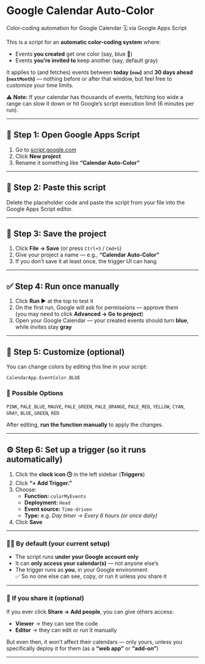 # Google Calendar Auto-Color 

Color-coding automation for Google Calendar 🗓️ via Google Apps Script

This is a script for an **automatic color-coding system** where:

- Events **you created** get one color (say, blue 💙)
- Events **you’re invited to** keep another (say, default gray)

It applies to (and fetches) events between **today (`now`)** and **30 days ahead (`nextMonth`)** — nothing before or after that window, but feel free to customize your time limits.  

⚠️ **Note:** If your calendar has thousands of events, fetching too wide a range can slow it down or hit Google’s script execution limit (6 minutes per run).

---

## 🧩 Step 1: Open Google Apps Script

1. Go to [script.google.com](https://script.google.com)
2. Click **New project**
3. Rename it something like **“Calendar Auto-Color”**

---

## 🧠 Step 2: Paste this script

Delete the placeholder code and paste the script from your file into the Google Apps Script editor.

---

## 🧰 Step 3: Save the project

1. Click **File → Save** (or press `Ctrl+S` / `Cmd+S`)
2. Give your project a name — e.g., **“Calendar Auto-Color”**
3. If you don’t save it at least once, the trigger UI can hang

---

## ✅ Step 4: Run once manually

1. Click **Run ▶️** at the top to test it  
2. On the first run, Google will ask for permissions — approve them  
   (you may need to click **Advanced → Go to project**)  
3. Open your Google Calendar — your created events should turn **blue**, while invites stay **gray**

---

## 🎨 Step 5: Customize (optional)

You can change colors by editing this line in your script:
```
CalendarApp.EventColor.BLUE
```
### 🎨 Possible Options
`PINK`, `PALE_BLUE`, `MAUVE`, `PALE_GREEN`, `PALE_ORANGE`, `PALE_RED`, `YELLOW`, `CYAN`, `GRAY`, `BLUE`, `GREEN`, `RED`

After editing, **run the function manually** to apply the changes.

---

## ⚙️ Step 6: Set up a trigger (so it runs automatically)

1. Click the **clock icon 🕒** in the left sidebar (**Triggers**)
2. Click **“+ Add Trigger.”**
3. Choose:
   - **Function:** `colorMyEvents`
   - **Deployment:** `Head`
   - **Event source:** `Time-driven`
   - **Type:** e.g. *Day timer → Every 6 hours (or once daily)*
4. Click **Save**

---

### 🧍‍♀️ By default (your current setup)

- The script runs **under your Google account only**
- It can **only access your calendar(s)** — not anyone else’s
- The trigger runs as **you**, in your Google environment  
✅ So no one else can see, copy, or run it unless you share it

---

### 👥 If you share it (optional)

If you ever click **Share → Add people**, you can give others access:

- **Viewer** → they can see the code  
- **Editor** → they can edit or run it manually  

But even then, it won’t affect their calendars — only yours, unless you specifically deploy it for them (as a **“web app”** or **“add-on”**)
****


